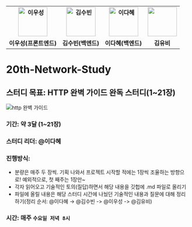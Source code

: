 <div align="center">
  <table style="font-weight : bold">
      <tr>
          <td align="center">
              <a href="https://github.com/useonglee">                 
                  <img alt="이우성" src="https://avatars.githubusercontent.com/useonglee" width="80" />            
              </a>
          </td>
          <td align="center">
              <a href="https://github.com/suubinkim">                 
                  <img alt="김수빈" src="https://avatars.githubusercontent.com/suubinkim" width="80" />            
              </a>
          </td>
          <td align="center">
              <a href="https://github.com/AnneMayor">                 
                  <img alt="이다혜" src="https://avatars.githubusercontent.com/AnneMayor" width="80" />            
              </a>
          </td>
          <td align="center">
              <a href="https://github.com/">                 
                  <img alt="" src="https://avatars.githubusercontent.com/" width="80" />            
              </a>
          </td
      </tr>
      <tr>
          <td align="center">이우성(프론트엔드)</td>
          <td align="center">김수빈(백엔드)</td>
          <td align="center">이다혜(백엔드)</td>
          <td align="center">김유비</td>
      </tr>
  </table>
</div>
  
# 20th-Network-Study

## 스터디 목표: HTTP 완벽 가이드 완독 스터디(1~21장)

![http 완벽 가이드](https://user-images.githubusercontent.com/15176192/163679505-329ae33b-d98c-469c-a400-c5cc0de20ddb.jpeg)

### 기간: 약 3달 (1~21장)

### 스터디 리더: @이다혜

### 진행방식:
- 분량은 매주 두 장씩. 기획 나와서 프로젝트 시작할 적에는 1장씩 조율하는 방향으로! 예외적으로, 첫 째주는 1장만~
- 각자 읽어오고 기술적인 토의(질답)하면서 해당 내용을 깃헙에 .md 파일로 올리기
- 파일에 올릴 내용은 해당 스터디 시간에 나눴던 기술적인 내용과 질문에 대해 정리하기(정리 순서: @이다혜 → @김수빈 -> @이우성 -> @김유비)

### 시간: 매주 `수요일 저녁 8시`
